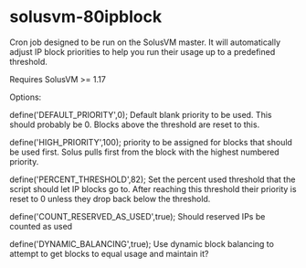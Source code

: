 # solusvm-80ipblock
Cron job designed to be run on the SolusVM master.  It will automatically adjust IP block priorities to help you run their usage up to a predefined threshold.

Requires SolusVM >= 1.17

Options:

define('DEFAULT_PRIORITY',0); Default blank priority to be used.  This should probably be 0.  Blocks above the threshold are reset to this.

define('HIGH_PRIORITY',100); priority to be assigned for blocks that should be used first.  Solus pulls first from the block with the highest numbered priority.

define('PERCENT_THRESHOLD',82); Set the percent used threshold that the script should let IP blocks go to.  After reaching this threshold their priority is reset to 0 unless they drop back below the threshold.

define('COUNT_RESERVED_AS_USED',true); Should reserved IPs be counted as used

define('DYNAMIC_BALANCING',true); Use dynamic block balancing to attempt to get blocks to equal usage and maintain it?
